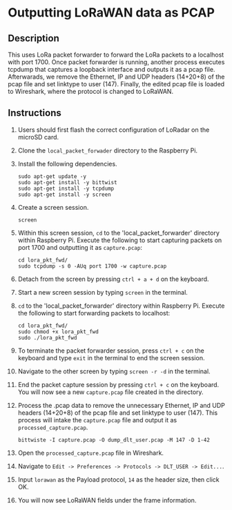# Outputting LoRaWAN data as PCAP
## Description
This uses LoRa packet forwarder to forward the LoRa packets to a localhost with port 1700. Once packet forwarder is running, another process executes tcpdump that captures a loopback interface and outputs it as a pcap file. Afterwarads, we remove the Ethernet, IP and UDP headers (14+20+8) of the pcap file and set linktype to user (147). Finally, the edited pcap file is loaded to Wireshark, where the protocol is changed to LoRaWAN.

## Instructions
1. Users should first flash the correct configuration of LoRadar on the microSD card.

2. Clone the `local_packet_forwader` directory to the Raspberry Pi.

3. Install the following dependencies.
    ```
    sudo apt-get update -y
    sudo apt-get install -y bittwist
    sudo apt-get install -y tcpdump
    sudo apt-get install -y screen
    ```
    
4. Create a screen session.
    ```
    screen
    ```
    
5. Within this screen session, `cd` to the 'local_packet_forwarder' directory within Raspberry Pi. Execute the following to start capturing packets on port 1700 and outputting it as `capture.pcap`:
    ```
    cd lora_pkt_fwd/
    sudo tcpdump -s 0 -AUq port 1700 -w capture.pcap
    ```
    
6. Detach from the screen by pressing `ctrl + a + d` on the keyboard.

7. Start a new screen session by typing `screen` in the terminal.

8. `cd` to the 'local_packet_forwarder' directory within Raspberry Pi. Execute the following to start forwarding packets to localhost:
    ```
    cd lora_pkt_fwd/
    sudo chmod +x lora_pkt_fwd
    sudo ./lora_pkt_fwd
    ```
    
9. To terminate the packet forwarder session, press `ctrl + c` on the keyboard and type `exit` in the terminal to end the screen session.

10. Navigate to the other screen by typing `screen -r -d` in the terminal.

11. End the packet capture session by pressing `ctrl + c` on the keyboard. You will now see a new `capture.pcap` file created in the directory.

12. Process the .pcap data to remove the unnecessary Ethernet, IP and UDP headers (14+20+8) of the pcap file and set linktype to user (147). This process will intake the `capture.pcap` file and output it as `processed_capture.pcap`.
    ```
    bittwiste -I capture.pcap -O dump_dlt_user.pcap -M 147 -D 1-42
    ```
    
13. Open the `processed_capture.pcap` file in Wireshark.

14. Navigate to `Edit -> Preferences -> Protocols -> DLT_USER -> Edit...`.

15. Input `lorawan` as the Payload protocol, `14` as the header size, then click OK.

16. You will now see LoRaWAN fields under the frame information.

